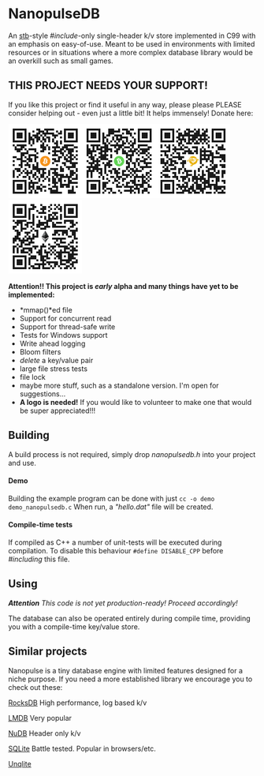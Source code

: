# NanopulseDB

An [stb](https://github.com/nothings/stb/)-style *#include*-only single-header k/v store implemented in C99 with an emphasis on easy-of-use.
Meant to be used in environments with limited resources or in situations where a more complex database library would be an overkill such as small games.

## THIS PROJECT NEEDS YOUR SUPPORT!

If you like this project or find it useful in any way, please please PLEASE consider helping out - even just a little bit! It helps immensely!
Donate here:

<img src="images/btc.png" width="150px" alt="1H1RrCrEgUXDFibpaJciLjS9r7upQs6XPc"><img src="images/bch.png" width="150px" alt="qzgfgd6zen70mfzasjtc4rx9m7fhz65zyg0n6v3sdh"><img src="images/bsv.png" width="150px" alt="15dtAGzzMf6yWF82aYuGKZYMCyP5HoWVLP"><img src="images/eth.png" width="150px" alt="0x32a42d02eB021914FE8928d4A60332970F96f2cd">

**Attention!! This project is *early* alpha and many things have yet to be implemented:**
- *mmap()*ed file
- Support for concurrent read
- Support for thread-safe write
- Tests for Windows support
- Write ahead logging
- Bloom filters
- *delete* a key/value pair
- large file stress tests
- file lock
- maybe more stuff, such as a standalone version. I'm open for suggestions...
- **A logo is needed!** If you would like to volunteer to make one that would be super appreciated!!!


## Building
A build process is not required, simply drop *nanopulsedb.h* into your project and use.
#### Demo
Building the example program can be done with just ``cc -o demo demo_nanopulsedb.c`` When run, a _"hello.dat"_ file will be created.
#### Compile-time tests
If compiled as C++ a number of unit-tests will be executed during compilation. To disable this behaviour ```#define DISABLE_CPP``` before *#including* this file.

## Using
_**Attention** This code is not yet production-ready! Proceed accordingly!_

The database can also be operated entirely during compile time, providing you with a compile-time key/value store.


## Similar projects
Nanopulse is a tiny database engine with limited features designed for a niche purpose. If you need a more established library we encourage you to check out these:

[RocksDB](https://github.com/facebook/rocksdb) High performance, log based k/v 

[LMDB](https://github.com/LMDB/lmdb) Very popular                                              

[NuDB](https://github.com/CPPAlliance/NuDB) Header only k/v

[SQLite](https://github.com/sqlite/sqlite) Battle tested. Popular in browsers/etc. 

[Unqlite](https://github.com/symisc/unqlite)                                                                        
                                                                                                  
